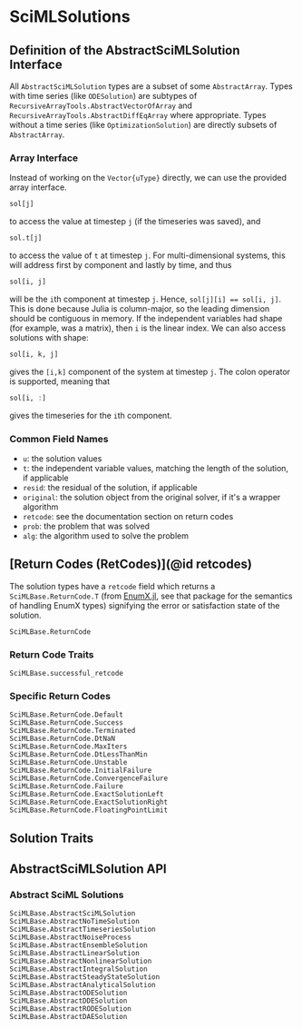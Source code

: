 # SciMLSolutions

## Definition of the AbstractSciMLSolution Interface

All `AbstractSciMLSolution` types are a subset of some `AbstractArray`. Types with time series
(like `ODESolution`) are subtypes of `RecursiveArrayTools.AbstractVectorOfArray` and
`RecursiveArrayTools.AbstractDiffEqArray` where appropriate. Types without a time series
(like `OptimizationSolution`) are directly subsets of `AbstractArray`.

### Array Interface

Instead of working on the `Vector{uType}` directly, we can use the provided
array interface.

```julia
sol[j]
```

to access the value at timestep `j` (if the timeseries was saved), and

```julia
sol.t[j]
```

to access the value of `t` at timestep `j`. For multi-dimensional systems, this
will address first by component and lastly by time, and thus

```julia
sol[i, j]
```

will be the `i`th component at timestep `j`. Hence, `sol[j][i] == sol[i, j]`. This is done because Julia is column-major, so the leading dimension should be contiguous in memory. If the independent variables had shape
(for example, was a matrix), then `i` is the linear index. We can also access
solutions with shape:

```julia
sol[i, k, j]
```

gives the `[i,k]` component of the system at timestep `j`. The colon operator is
supported, meaning that

```julia
sol[i, :]
```

gives the timeseries for the `i`th component.

### Common Field Names

  - `u`: the solution values
  - `t`: the independent variable values, matching the length of the solution, if applicable
  - `resid`: the residual of the solution, if applicable
  - `original`: the solution object from the original solver, if it's a wrapper algorithm
  - `retcode`: see the documentation section on return codes
  - `prob`: the problem that was solved
  - `alg`: the algorithm used to solve the problem

## [Return Codes (RetCodes)](@id retcodes)

The solution types have a `retcode` field which returns a `SciMLBase.ReturnCode.T`
(from [EnumX.jl](https://github.com/fredrikekre/EnumX.jl), see that package for the
semantics of handling EnumX types) signifying the error or satisfaction state of
the solution.

```@docs
SciMLBase.ReturnCode
```

### Return Code Traits

```@docs
SciMLBase.successful_retcode
```

### Specific Return Codes

```@docs
SciMLBase.ReturnCode.Default
SciMLBase.ReturnCode.Success
SciMLBase.ReturnCode.Terminated
SciMLBase.ReturnCode.DtNaN
SciMLBase.ReturnCode.MaxIters
SciMLBase.ReturnCode.DtLessThanMin
SciMLBase.ReturnCode.Unstable
SciMLBase.ReturnCode.InitialFailure
SciMLBase.ReturnCode.ConvergenceFailure
SciMLBase.ReturnCode.Failure
SciMLBase.ReturnCode.ExactSolutionLeft
SciMLBase.ReturnCode.ExactSolutionRight
SciMLBase.ReturnCode.FloatingPointLimit
```

## Solution Traits

## AbstractSciMLSolution API

### Abstract SciML Solutions

```@docs
SciMLBase.AbstractSciMLSolution
SciMLBase.AbstractNoTimeSolution
SciMLBase.AbstractTimeseriesSolution
SciMLBase.AbstractNoiseProcess
SciMLBase.AbstractEnsembleSolution
SciMLBase.AbstractLinearSolution
SciMLBase.AbstractNonlinearSolution
SciMLBase.AbstractIntegralSolution
SciMLBase.AbstractSteadyStateSolution
SciMLBase.AbstractAnalyticalSolution
SciMLBase.AbstractODESolution
SciMLBase.AbstractDDESolution
SciMLBase.AbstractRODESolution
SciMLBase.AbstractDAESolution
```
